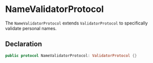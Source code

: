 # NameValidatorProtocol

The `NameValidatorProtocol` extends `ValidatorProtocol` to specifically validate personal names.

## Declaration

```swift
public protocol NameValidatorProtocol: ValidatorProtocol {}
```

